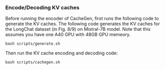 ### Encode/Decoding KV caches 
Before running the encoder of CacheGen, first runs the following code to generate the KV caches. The following code generates the KV caches for the LongChat dataset (in Fig. 8/9) on Mistral-7B model.
Note that this assumes you have one A40 GPU with 48GB GPU memeory. 
```
bash scripts/generate.sh
```

Then run the KV cache encoding and decoding code:
```
bash scripts/cachegen.sh
```

